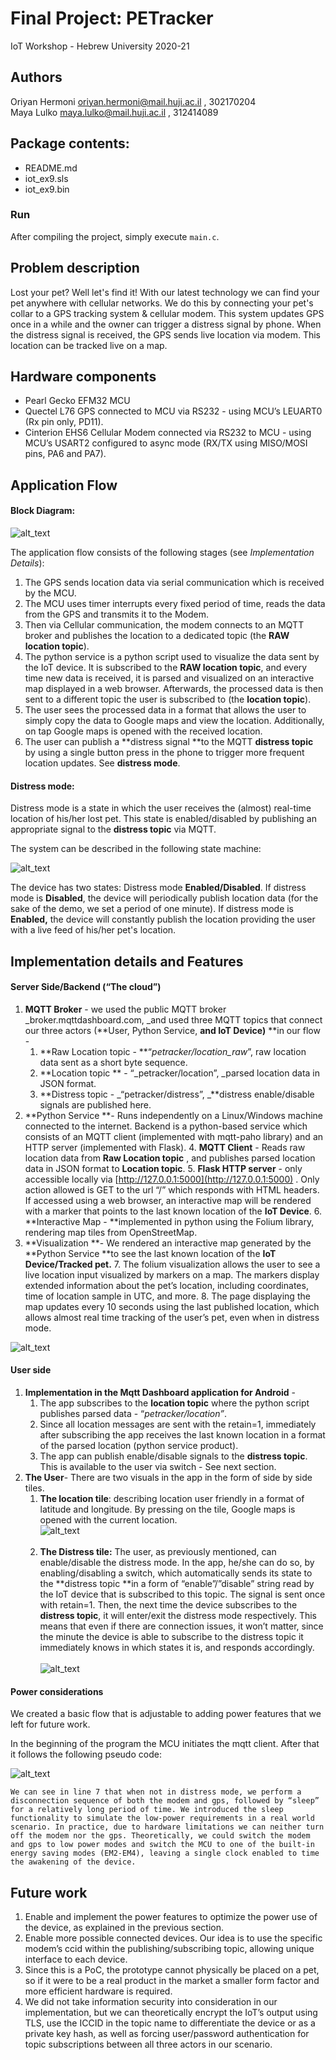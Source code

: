 <h1>Final Project: PETracker</h1>
<p>IoT Workshop - Hebrew University 2020-21

## Authors
Oriyan Hermoni oriyan.hermoni@mail.huji.ac.il , 302170204<br> 
Maya Lulko maya.lulko@mail.huji.ac.il , 312414089

## Package contents:
* README.md
* iot_ex9.sls
* iot_ex9.bin


### Run
After compiling the project, simply execute `main.c`.

<h2>Problem description</h2>


Lost your pet? Well let's find it! With our latest technology we can find your pet anywhere with cellular networks. We do this by connecting your pet's collar to a GPS tracking system & cellular modem. This system updates GPS once in a while and the owner can trigger a distress signal by phone. When the distress signal is received, the GPS sends live location via modem. This location can be tracked live on a map.

<h2>Hardware components</h2>




*   Pearl Gecko EFM32 MCU
*   Quectel L76 GPS connected to MCU via RS232 - using MCU’s LEUART0 (Rx pin only, PD11).
*   Cinterion EHS6 Cellular Modem connected via RS232 to MCU - using MCU’s USART2 configured to async mode (RX/TX using MISO/MOSI pins, PA6 and PA7). 

<h2>Application Flow</h2>


<h4>Block Diagram:</h4>


![alt_text](images/app_flow_block_diagram.png "App Flow")


The application flow consists of the following stages (see _Implementation Details_):



1. The GPS sends location data via serial communication which is received by the MCU. 
2. The MCU uses timer interrupts every fixed period of time, reads the data from the GPS and transmits it to the Modem. 
3. Then via Cellular communication, the modem connects to an MQTT broker and publishes the location to a dedicated topic (the **RAW location topic**).
4. The python service is a python script used to visualize the data sent by the IoT device. It is subscribed to the **RAW location topic**, and every time new data is received, it is parsed and visualized on an interactive map displayed in a web browser. Afterwards, the processed data is then sent to a different topic the user is subscribed to (the **location topic**).
5. The user sees the processed data in a format that allows the user to simply copy the data to Google maps and view the location. Additionally, on tap Google maps is opened with the received location.
6. The user can publish a **distress signal **to the MQTT **distress topic** by using a single button press in the phone to trigger more frequent location updates. See **distress mode**.

<h4>Distress mode:</h4>


Distress mode is a state in which the user receives the (almost) real-time location of his/her lost pet. This state is enabled/disabled by publishing an appropriate signal to the **distress topic** via MQTT.

The system can be described in the following state machine:

![alt_text](images/distress_state_machine.png "Distress Mode")


The device has two states: Distress mode **Enabled/Disabled**. If distress mode is **Disabled**, the device will periodically publish location data (for the sake of the demo, we set a period of one minute). If distress mode is **Enabled,** the device will constantly publish the location providing the user with a live feed of his/her pet's location. 

<h2>Implementation details and Features</h2>


<h4>Server Side/Backend (“The cloud”)</h4>




1. **MQTT Broker** - we used the public MQTT broker _broker.mqttdashboard.com, _and used three MQTT topics that connect our three actors (**User, Python Service, **and **IoT Device**)**  **in our flow - 
    1. **Raw Location topic - **“_petracker/location_raw_”, raw location data sent as a short byte sequence.
    2. **Location topic ** - “_petracker/location”, _parsed location data in JSON format.
    3. **Distress topic - _“petracker/distress”, _**distress enable/disable signals are published here.
2. **Python Service **- Runs independently on a Linux/Windows machine connected to the internet. Backend is a python-based service which consists of an MQTT client (implemented with mqtt-paho library) and an HTTP server (implemented with Flask).
    4. **MQTT Client** - Reads raw location data from **Raw Location topic** , and publishes parsed location data in JSON format to **Location topic**.
    5. **Flask HTTP server** - only accessible locally via [http://127.0.0.1:5000](http://127.0.0.1:5000) . Only action allowed is GET to the url “/” which responds with HTML headers. If accessed using a web browser, an interactive map will be rendered with a marker that points to the last known location of the **IoT Device**.
    6. **Interactive Map - **implemented in python using the Folium library, rendering map tiles from OpenStreetMap.
3. **Visualization **- We rendered an interactive map generated by the **Python Service **to see the last known location of the **IoT Device/Tracked pet.**
    7. The folium visualization allows the user to see a live location input visualized by markers on a map. The markers display extended information about the pet’s location, including coordinates, time of location sample in UTC, and more.
    8. The page displaying the map updates every 10 seconds using the last published location, which allows almost real time tracking of the user’s pet, even when in distress mode.


![alt_text](images/map_visualization.png "Interactive Map")

<h4>User side</h4>




1. **Implementation in the Mqtt Dashboard application for Android** -
    1. The app subscribes to the **location topic** where the python script publishes parsed data - “_petracker/location”_. 
    2. Since all location messages are sent with the retain=1, immediately after subscribing the app receives the last known location in a format of the parsed location (python service product).
    3. The app can publish enable/disable signals to the **distress topic**. This is available to the user via switch - See next section.
2. **The User**- There are two visuals in the app in the form of side by side tiles. 
    1. **The location tile**: describing location user friendly in a format of latitude and longitude. By pressing on the tile, Google maps is opened with the current location.<br>
![alt_text](images/mqtt_dash1.png "MQTT Dash Location Tile")<br><br>
    2. **The Distress tile:** The user, as previously mentioned, can enable/disable the distress mode. In the app, he/she can do so, by enabling/disabling a switch, which automatically sends its state to the **distress topic **in a form of “enable”/”disable” string read by the IoT device that is subscribed to this topic. The signal is sent once with retain=1. Then, the next time the device subscribes to the **distress topic**, it will enter/exit the distress mode respectively. This means that even if there are connection issues, it won’t matter, since the minute the device is able to subscribe to the distress topic it immediately knows in which states it is, and responds accordingly.<br>     
![alt_text](images/mqtt_dash2.png "MQTT Distress Tile")


<h4>Power considerations</h4>


We created a basic flow that is adjustable to adding power features that we left for future work. 

In the beginning of the program the MCU initiates the mqtt client. After that it follows the following pseudo code:


![alt_text](images/algorithm.png "Algorithm Sketch")



    We can see in line 7 that when not in distress mode, we perform a disconnection sequence of both the modem and gps, followed by “sleep” for a relatively long period of time. We introduced the sleep functionality to simulate the low-power requirements in a real world scenario. In practice, due to hardware limitations we can neither turn off the modem nor the gps. Theoretically, we could switch the modem and gps to low power modes and switch the MCU to one of the built-in energy saving modes (EM2-EM4), leaving a single clock enabled to time the awakening of the device.

<h2>Future work</h2>




1. Enable and implement the power features to optimize the power use of the device, as explained in the previous section.
2. Enable more possible connected devices. Our idea is to use the specific modem’s ccid within the publishing/subscribing topic, allowing unique interface to each device.
3. Since this is a PoC, the prototype cannot physically be placed on a pet, so if it were to be a real product in the market a smaller form factor and more efficient hardware is required.
4. We did not take information security into consideration in our implementation, but we can theoretically encrypt the IoT’s output using TLS, use the ICCID in the topic name to differentiate the device or as a private key hash, as well as forcing user/password authentication for topic subscriptions between all three actors in our scenario.